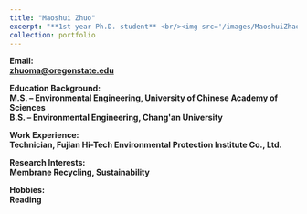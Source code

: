 ```yaml
---
title: "Maoshui Zhuo"
excerpt: "**1st year Ph.D. student** <br/><img src='/images/MaoshuiZhao.jpg' width='250' height='250'>"
collection: portfolio
---
```


**Email:** <br/>
**zhuoma@oregonstate.edu**

**Education Background:** <br/>
**M.S. – Environmental Engineering, University of Chinese Academy of Sciences** <br/>
**B.S. – Environmental Engineering, Chang'an University**

**Work Experience:** <br/>
**Technician, Fujian Hi-Tech Environmental Protection Institute Co., Ltd.**

**Research Interests:** <br/>
**Membrane Recycling, Sustainability**

**Hobbies:** <br/>
**Reading**
